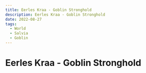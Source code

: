 ```yaml
---
title: Eerles Kraa - Goblin Stronghold
description: Eerles Kraa - Goblin Stronghold
date: 2022-08-27
tags:
  - World
  - Salvia
  - Goblin
---
```


# Eerles Kraa - Goblin Stronghold